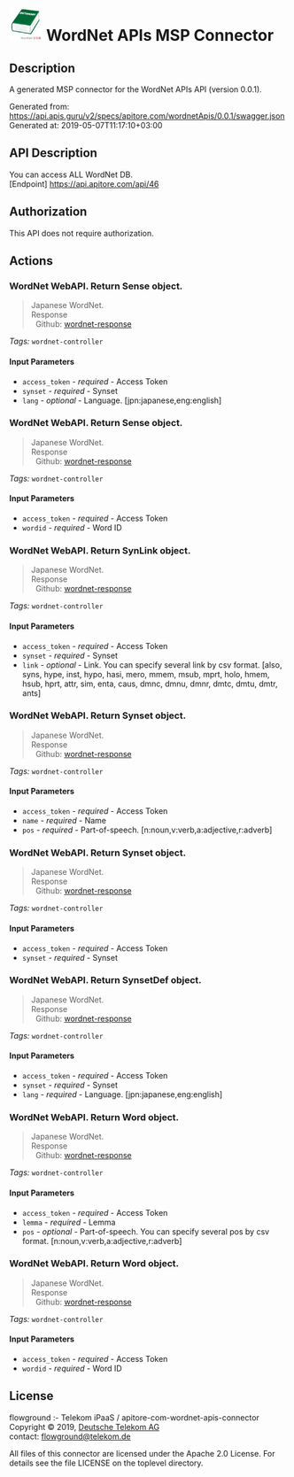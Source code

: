 # ![LOGO](logo.png) WordNet APIs MSP Connector

## Description

A generated MSP connector for the WordNet APIs API (version 0.0.1).

Generated from: https://api.apis.guru/v2/specs/apitore.com/wordnetApis/0.0.1/swagger.json<br/>
Generated at: 2019-05-07T11:17:10+03:00

## API Description

You can access ALL WordNet DB.<BR />[Endpoint] https://api.apitore.com/api/46

## Authorization

This API does not require authorization.

## Actions

### WordNet WebAPI. Return Sense object.

> Japanese WordNet.<BR />Response<BR />&nbsp; Github: <a href="https://github.com/keigohtr/apitore-response-parent/tree/master/wordnet-response">wordnet-response</a><BR />

*Tags:* `wordnet-controller`

#### Input Parameters
* `access_token` - _required_ - Access Token
* `synset` - _required_ - Synset
* `lang` - _optional_ - Language. [jpn:japanese,eng:english]

### WordNet WebAPI. Return Sense object.

> Japanese WordNet.<BR />Response<BR />&nbsp; Github: <a href="https://github.com/keigohtr/apitore-response-parent/tree/master/wordnet-response">wordnet-response</a><BR />

*Tags:* `wordnet-controller`

#### Input Parameters
* `access_token` - _required_ - Access Token
* `wordid` - _required_ - Word ID

### WordNet WebAPI. Return SynLink object.

> Japanese WordNet.<BR />Response<BR />&nbsp; Github: <a href="https://github.com/keigohtr/apitore-response-parent/tree/master/wordnet-response">wordnet-response</a><BR />

*Tags:* `wordnet-controller`

#### Input Parameters
* `access_token` - _required_ - Access Token
* `synset` - _required_ - Synset
* `link` - _optional_ - Link. You can specify several link by csv format. [also, syns, hype, inst, hypo, hasi, mero, mmem, msub, mprt, holo, hmem, hsub, hprt, attr, sim, enta, caus, dmnc, dmnu, dmnr, dmtc, dmtu, dmtr, ants]

### WordNet WebAPI. Return Synset object.

> Japanese WordNet.<BR />Response<BR />&nbsp; Github: <a href="https://github.com/keigohtr/apitore-response-parent/tree/master/wordnet-response">wordnet-response</a><BR />

*Tags:* `wordnet-controller`

#### Input Parameters
* `access_token` - _required_ - Access Token
* `name` - _required_ - Name
* `pos` - _required_ - Part-of-speech. [n:noun,v:verb,a:adjective,r:adverb]

### WordNet WebAPI. Return Synset object.

> Japanese WordNet.<BR />Response<BR />&nbsp; Github: <a href="https://github.com/keigohtr/apitore-response-parent/tree/master/wordnet-response">wordnet-response</a><BR />

*Tags:* `wordnet-controller`

#### Input Parameters
* `access_token` - _required_ - Access Token
* `synset` - _required_ - Synset

### WordNet WebAPI. Return SynsetDef object.

> Japanese WordNet.<BR />Response<BR />&nbsp; Github: <a href="https://github.com/keigohtr/apitore-response-parent/tree/master/wordnet-response">wordnet-response</a><BR />

*Tags:* `wordnet-controller`

#### Input Parameters
* `access_token` - _required_ - Access Token
* `synset` - _required_ - Synset
* `lang` - _required_ - Language. [jpn:japanese,eng:english]

### WordNet WebAPI. Return Word object.

> Japanese WordNet.<BR />Response<BR />&nbsp; Github: <a href="https://github.com/keigohtr/apitore-response-parent/tree/master/wordnet-response">wordnet-response</a><BR />

*Tags:* `wordnet-controller`

#### Input Parameters
* `access_token` - _required_ - Access Token
* `lemma` - _required_ - Lemma
* `pos` - _optional_ - Part-of-speech. You can specify several pos by csv format. [n:noun,v:verb,a:adjective,r:adverb]

### WordNet WebAPI. Return Word object.

> Japanese WordNet.<BR />Response<BR />&nbsp; Github: <a href="https://github.com/keigohtr/apitore-response-parent/tree/master/wordnet-response">wordnet-response</a><BR />

*Tags:* `wordnet-controller`

#### Input Parameters
* `access_token` - _required_ - Access Token
* `wordid` - _required_ - Word ID

## License

flowground :- Telekom iPaaS / apitore-com-wordnet-apis-connector<br/>
Copyright © 2019, [Deutsche Telekom AG](https://www.telekom.de)<br/>
contact: flowground@telekom.de

All files of this connector are licensed under the Apache 2.0 License. For details
see the file LICENSE on the toplevel directory.

